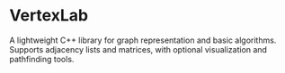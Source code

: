 # VertexLab
A lightweight C++ library for graph representation and basic algorithms. Supports adjacency lists and matrices, with optional visualization and pathfinding tools.
